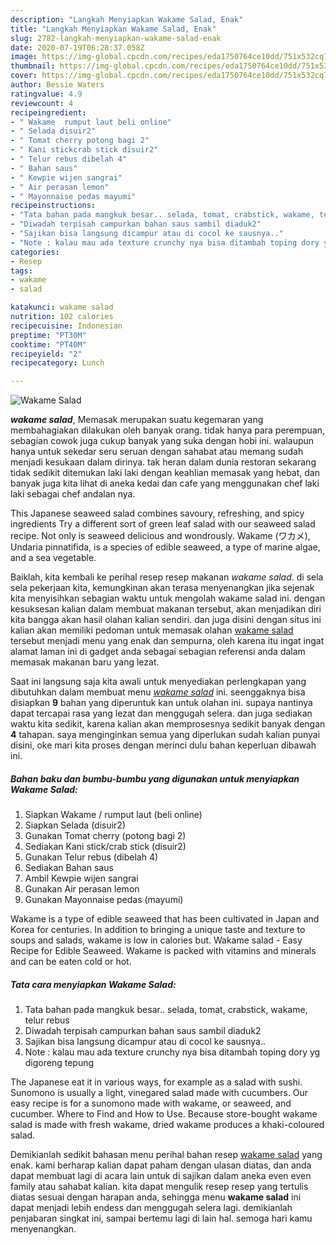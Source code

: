 ```yaml
---
description: "Langkah Menyiapkan Wakame Salad, Enak"
title: "Langkah Menyiapkan Wakame Salad, Enak"
slug: 2782-langkah-menyiapkan-wakame-salad-enak
date: 2020-07-19T06:28:37.058Z
image: https://img-global.cpcdn.com/recipes/eda1750764ce10dd/751x532cq70/wakame-salad-foto-resep-utama.jpg
thumbnail: https://img-global.cpcdn.com/recipes/eda1750764ce10dd/751x532cq70/wakame-salad-foto-resep-utama.jpg
cover: https://img-global.cpcdn.com/recipes/eda1750764ce10dd/751x532cq70/wakame-salad-foto-resep-utama.jpg
author: Bessie Waters
ratingvalue: 4.9
reviewcount: 4
recipeingredient:
- " Wakame  rumput laut beli online"
- " Selada disuir2"
- " Tomat cherry potong bagi 2"
- " Kani stickcrab stick disuir2"
- " Telur rebus dibelah 4"
- " Bahan saus"
- " Kewpie wijen sangrai"
- " Air perasan lemon"
- " Mayonnaise pedas mayumi"
recipeinstructions:
- "Tata bahan pada mangkuk besar.. selada, tomat, crabstick, wakame, telur rebus"
- "Diwadah terpisah campurkan bahan saus sambil diaduk2"
- "Sajikan bisa langsung dicampur atau di cocol ke sausnya.."
- "Note : kalau mau ada texture crunchy nya bisa ditambah toping dory yg digoreng tepung"
categories:
- Resep
tags:
- wakame
- salad

katakunci: wakame salad 
nutrition: 102 calories
recipecuisine: Indonesian
preptime: "PT30M"
cooktime: "PT40M"
recipeyield: "2"
recipecategory: Lunch

---
```



![Wakame Salad](https://img-global.cpcdn.com/recipes/eda1750764ce10dd/751x532cq70/wakame-salad-foto-resep-utama.jpg)

<b><i>wakame salad</i></b>, Memasak merupakan suatu kegemaran yang membahagiakan dilakukan oleh banyak orang. tidak hanya para perempuan, sebagian cowok juga cukup banyak yang suka dengan hobi ini. walaupun hanya untuk sekedar seru seruan dengan sahabat atau memang sudah menjadi kesukaan dalam dirinya. tak heran dalam dunia restoran sekarang tidak sedikit ditemukan laki laki dengan keahlian memasak yang hebat, dan banyak juga kita lihat di aneka kedai dan cafe yang menggunakan chef laki laki sebagai chef andalan nya.

This Japanese seaweed salad combines savoury, refreshing, and spicy ingredients Try a different sort of green leaf salad with our seaweed salad recipe. Not only is seaweed delicious and wondrously. Wakame (ワカメ), Undaria pinnatifida, is a species of edible seaweed, a type of marine algae, and a sea vegetable.

Baiklah, kita kembali ke perihal resep resep makanan <i>wakame salad</i>. di sela sela pekerjaan kita, kemungkinan akan terasa menyenangkan jika sejenak kita menyisihkan sebagian waktu untuk mengolah wakame salad ini. dengan kesuksesan kalian dalam membuat makanan tersebut, akan menjadikan diri kita bangga akan hasil olahan kalian sendiri. dan juga disini dengan situs ini kalian akan memiliki pedoman untuk memasak olahan <u>wakame salad</u> tersebut menjadi menu yang enak dan sempurna, oleh karena itu ingat ingat alamat laman ini di gadget anda sebagai sebagian referensi anda dalam memasak makanan baru yang lezat.


Saat ini langsung saja kita awali untuk menyediakan perlengkapan yang dibutuhkan dalam membuat menu <u><i>wakame salad</i></u> ini. seenggaknya bisa disiapkan <b>9</b> bahan yang diperuntuk kan untuk olahan ini. supaya nantinya dapat tercapai rasa yang lezat dan menggugah selera. dan juga sediakan waktu kita sedikit, karena kalian akan memprosesnya sedikit banyak dengan <b>4</b> tahapan. saya menginginkan semua yang diperlukan sudah kalian punyai disini, oke mari kita proses dengan merinci dulu bahan keperluan dibawah ini.

<!--inarticleads1-->

##### Bahan baku dan bumbu-bumbu yang digunakan untuk menyiapkan Wakame Salad:

1. Siapkan  Wakame / rumput laut (beli online)
1. Siapkan  Selada (disuir2)
1. Gunakan  Tomat cherry (potong bagi 2)
1. Sediakan  Kani stick/crab stick (disuir2)
1. Gunakan  Telur rebus (dibelah 4)
1. Sediakan  Bahan saus
1. Ambil  Kewpie wijen sangrai
1. Gunakan  Air perasan lemon
1. Gunakan  Mayonnaise pedas (mayumi)


Wakame is a type of edible seaweed that has been cultivated in Japan and Korea for centuries. In addition to bringing a unique taste and texture to soups and salads, wakame is low in calories but. Wakame salad - Easy Recipe for Edible Seaweed. Wakame is packed with vitamins and minerals and can be eaten cold or hot. 

<!--inarticleads2-->

##### Tata cara menyiapkan Wakame Salad:

1. Tata bahan pada mangkuk besar.. selada, tomat, crabstick, wakame, telur rebus
1. Diwadah terpisah campurkan bahan saus sambil diaduk2
1. Sajikan bisa langsung dicampur atau di cocol ke sausnya..
1. Note : kalau mau ada texture crunchy nya bisa ditambah toping dory yg digoreng tepung


The Japanese eat it in various ways, for example as a salad with sushi. Sunomono is usually a light, vinegared salad made with cucumbers. Our easy recipe is for a sunomono made with wakame, or seaweed, and cucumber. Where to Find and How to Use. Because store-bought wakame salad is made with fresh wakame, dried wakame produces a khaki-coloured salad. 

Demikianlah sedikit bahasan menu perihal bahan resep <u>wakame salad</u> yang enak. kami berharap kalian dapat paham dengan ulasan diatas, dan anda dapat membuat lagi di acara lain untuk di sajikan dalam aneka even even family atau sahabat kalian. kita dapat mengulik resep resep yang tertulis diatas sesuai dengan harapan anda, sehingga menu <b>wakame salad</b> ini dapat menjadi lebih endess dan menggugah selera lagi. demikianlah penjabaran singkat ini, sampai bertemu lagi di lain hal. semoga hari kamu menyenangkan.
